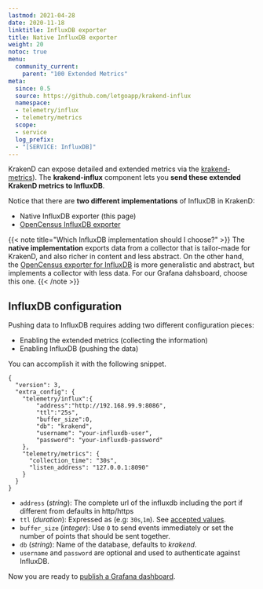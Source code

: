 ```yaml
---
lastmod: 2021-04-28
date: 2020-11-18
linktitle: InfluxDB exporter
title: Native InfluxDB exporter
weight: 20
notoc: true
menu:
  community_current:
    parent: "100 Extended Metrics"
meta:
  since: 0.5
  source: https://github.com/letgoapp/krakend-influx
  namespace:
  - telemetry/influx
  - telemetry/metrics
  scope:
  - service
  log_prefix:
  - "[SERVICE: InfluxDB]"
---
```


KrakenD can expose detailed and extended metrics via the [krakend-metrics](/docs/extended-metrics/influxdb/)). The **krakend-influx** component lets you **send these extended KrakenD metrics to InfluxDB**.

Notice that there are **two different implementations** of InfluxDB in KrakenD:

- Native InfluxDB exporter (this page)
- [OpenCensus InfluxDB exporter](/docs/telemetry/influxdb/)

{{< note title="Which InfluxDB implementation should I choose?" >}}
The **native implementation** exports data from a collector that is tailor-made for KrakenD, and also richer in content and less abstract. On the other hand, the [OpenCensus exporter for InfluxDB](/docs/telemetry/influxdb/) is more generalistic and abstract, but implements a collector with less data. For our Grafana dahsboard, choose this one.
{{< /note >}}

## InfluxDB configuration

Pushing data to InfluxDB requires adding two different configuration pieces:

- Enabling the extended metrics (collecting the information)
- Enabling InfluxDB (pushing the data)

You can accomplish it with the following snippet.

    {
      "version": 3,
      "extra_config": {
        "telemetry/influx":{
            "address":"http://192.168.99.9:8086",
            "ttl":"25s",
            "buffer_size":0,
            "db": "krakend",
            "username": "your-influxdb-user",
            "password": "your-influxdb-password"
        },
        "telemetry/metrics": {
          "collection_time": "30s",
          "listen_address": "127.0.0.1:8090"
        }
      }
    }

- `address` (*string*): The complete url of the influxdb including the port if different from defaults in http/https
- `ttl` (*duration*): Expressed as <value><units> (e.g: `30s`,`1m`). See [accepted values](https://golang.org/pkg/time/#ParseDuration).
- `buffer_size` (*integer*): Use `0` to send events immediately or set the number of points that should be sent together.
- `db` (*string*): Name of the database, defaults to *krakend*.
- `username` and `password` are optional and used to authenticate against InfluxDB.

Now you are ready to [publish a Grafana dashboard](/docs/extended-metrics/grafana/).

